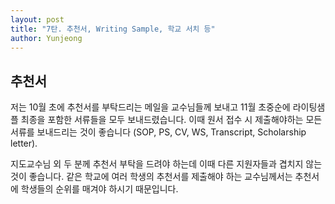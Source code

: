 ```yaml
---
layout: post
title: "7탄. 추천서, Writing Sample, 학교 서치 등"
author: Yunjeong
---
```


## 추천서

저는 10월 초에 추천서를 부탁드리는 메일을 교수님들께 보내고 11월 초중순에 라이팅샘플 최종을 포함한 서류들을 모두 보내드렸습니다. 이때 원서 접수 시 제출해야하는 모든 서류를 보내드리는 것이 좋습니다 (SOP, PS, CV, WS, Transcript, Scholarship letter).

지도교수님 외 두 분께 추천서 부탁을 드려야 하는데 이때 다른 지원자들과 겹치지 않는 것이 좋습니다. 같은 학교에 여러 학생의 추천서를 제출해야 하는 교수님께서는 추천서에 학생들의 순위를 매겨야 하시기 때문입니다. 
